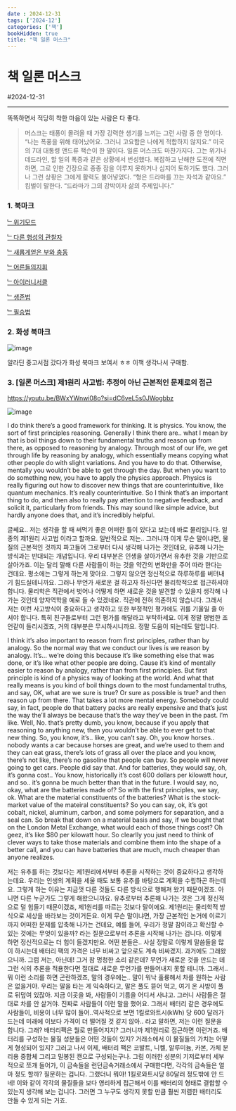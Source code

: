 ```yaml
---
date : 2024-12-31
tags: ['2024-12']
categories: ['책']
bookHidden: true
title: "책 일론 머스크"
---
```


# 책 일론 머스크

#2024-12-31

---

똑똑하면서 적당히 착한 마음이 있는 사람은 다 좋다.

> 머스크는 태풍이 몰려올 때 가장 강력한 생기를 느끼는 그런 사람 중 한 명이다. “나는 폭풍을 위해 태어났어요. 그러니 고요함은 나에게 적합하지 않지요.” 미국의 7대 대통령 앤드류 잭슨이 한 말이다. 일론 머스크도 마찬가지다. 그는 위기나 데드라인, 할 일의 폭증과 같은 상황에서 번성했다. 복잡하고 난해한 도전에 직면하면, 그로 인한 긴장으로 종종 잠을 이루지 못하거나 심지어 토하기도 했다. 그러나 그런 상황은 그에게 활력도 불어넣었다. “형은 드라마를 끄는 자석과 같아요.” 킴벌이 말한다. “드라마가 그의 강박이자 삶의 주제입니다.”


### 1. 북마크

[﹂위기모드](https://yshghid.github.io/docs/hobby/book/book30/)

[﹂다른 행성의 관찰자](https://yshghid.github.io/docs/hobby/book/book31/)

[﹂새롭게얻은 부와 충동](https://yshghid.github.io/docs/hobby/book/book32/)

[﹂어른들의지휘](https://yshghid.github.io/docs/hobby/book/book33/)

[﹂아이러니서클](https://yshghid.github.io/docs/hobby/book/book34/)

[﹂생존법](https://yshghid.github.io/docs/hobby/book/book35/)

[﹂필승법](https://yshghid.github.io/docs/hobby/book/book36/)


### 2. 화성 북마크

![image](https://github.com/user-attachments/assets/4a2ba580-05b4-4758-87ba-934daf183c88)

알라딘 중고서점 갔다가 화성 북마크 보여서 ㅎㅎ 이책 생각나서 구매함.

### 3. [일론 머스크] 제1원리 사고법: 추정이 아닌 근본적인 문제로의 접근

https://youtu.be/BWxYWnwi08o?si=dC6veL5s0JWogbbz

![image](https://github.com/user-attachments/assets/612071fa-3d87-4c01-a0c9-96be78d19381)

I do think there’s a good framework for thinking. It is physics. You know, the sort of first principles reasoning. Generally I think there are.. what I mean by that is boil things down to their fundamental truths and reason up from there, as opposed to reasoning by analogy. Through most of our life, we get through life by reasoning by analogy, which essentially means copying what other people do with slight variations. And you have to do that. Otherwise, mentally you wouldn’t be able to get through the day. But when you want to do something new, you have to apply the physics approach. Physics is really figuring out how to discover new things that are counterintuitive, like quantum mechanics. It’s really counterintuitive. So I think that’s an important thing to do, and then also to really pay attention to negative feedback, and solicit it, particularly from friends. This may sound like simple advice, but hardly anyone does that, and it’s incredibly helpful.

글쎄요.. 저는 생각을 할 때 써먹기 좋은 어떠한 틀이 있다고 보는데 바로 물리입니다. 일종의 제1원리 사고법 이라고 할까요. 일반적으로 저는.. 그러니까 이게 무슨 말이냐면, 물질의 근본적인 것까지 파고들어 그로부터 다시 생각해 나가는 것인데요, 유추해 나가는 방식과는 반대되는 개념입니다. 우리 대부분은 인생을 살아가면서 유추한 것을 기반으로 살아가죠. 이는 달리 말해 다른 사람들이 하는 것을 약간의 변화만을 주어 따라 한다는 건데요. 평소에는 그렇게 하는게 맞아요. 그렇지 않으면 정신적으로 하루하루를 버텨내기 힘드실테니까요. 그러나 무언가 새로운 걸 하고자 하신다면 물리학적으로 접근하셔야 합니다. 물리학은 직관에서 벗어나 어떻게 하면 새로운 것을 발견할 수 있을지 생각해 나가는 것인데 양자역학을 예로 들 수 있겠네요. 직관에 전혀 의존하지 않습니다. 그래서 저는 이런 사고방식이 중요하다고 생각하고 또한 부정적인 평가에도 귀를 기울일 줄 아셔야 합니다. 특히 친구들로부터 그런 평가를 해달라고 부탁하세요. 이게 정말 평범한 조언같이 들리시겠죠, 거의 대부분은 무시하시니까요. 정말 도움이 되는데도 말입니다.

I think it’s also important to reason from first principles, rather than by analogy. So the normal way that we conduct our lives is we reason by analogy. It’s… we’re doing this because it’s like something else that was done, or it’s like what other people are doing. Cause it’s kind of mentally easier to reason by analogy, rather than from first principles. But first principle is kind of a physics way of looking at the world. And what that really means is you kind of boil things down to the most fundamental truths, and say, OK, what are we sure is true? Or sure as possible is true? and then reason up from there. That takes a lot more mental energy. Somebody could say, in fact, people do that battery packs are really expensive and that’s just the way the’ll always be because that’s the way they’ve been in the past. I’m like. Well, No. that’s pretty dumb, you know, because if you apply that reasoning to anything new, then you wouldn’t be able to ever get to that new thing. So, you know, it’s.. like, you can’t say. Oh, you know horses.. nobody wants a car because horses are great, and we’re used to them and they can eat grass, there’s lots of grass all over the place and you know, there’s not like, there’s no gasoline that people can buy. So people will never going to get cars. People did say that. And for batteries, they would say, oh, it’s gonna cost.. You know, historically it’s cost 600 dollars per kilowatt hour, and so.. it’s gonna be much better than that in the future. I would say, no, okay, what are the batteries made of? So with the first principles, we say, ok. What are the material constituents of the batteries? What is the stock-market value of the mateiral constituents? So you can say, ok, it’s got cobalt, nickel, aluminum, carbon, and some polymers for separation, and a seal can. So break that down on a material basis and say, if we bought that on the London Metal Exchange, what would each of those things cost? Oh geez, it’s like $80 per kilowatt hour. So clearlly you just need to think of clever ways to take those materials and combine them into the shape of a better call, and you can have batteries that are much, much cheaper than anyone realizes.

저는 유추를 하는 것보다는 제1원리에서부터 추론을 시작하는 것이 중요하다고 생각하는데요. 우리는 인생의 계획을 세울 때도 보통 유추를 바탕으로 계획을 수립하곤 하는데요. 그렇게 하는 이유는 지금껏 다른 것들도 다른 방식으로 행해져 왔기 때문이겠죠. 아니면 다른 누군가도 그렇게 해왔으니까요. 유추로부터 추론해 나가는 것은 그게 정신적으로 덜 힘들기 때문이겠죠, 제1원리를 따르는 것보다 말이에요. 제1원리는 물리학적 방식으로 세상을 바라보는 것이거든요. 이게 무슨 말이냐면, 가장 근본적인 논거에 이르기까지 어떠한 문제를 압축해 나가는 건데요, 예를 들어, 우리가 정말 참이라고 확신할 수 있는 것에는 무엇이 있을까? 라는 질문으로부터 추론을 시작해 나가는 겁니다. 이렇게 하면 정신적으로는 더 힘이 들겠지만요. 어떤 분들은.. 사실 정말로 이렇게 말씀들을 많이 하시는데 배터리 팩의 가격은 너무 비싸고 앞으로도 계속 비싸겠지. 과거에도 그래왔으니까. 그럼 저는, 아닌데! 그거 참 멍청한 소리 같은데? 무언가 새로운 것을 만드는 데 그런 식의 추론을 적용한다면 절대로 새로운 무언가를 만들어내지 못할 테니까. 그래서.. 뭐 이런 소리를 하면 곤란하겠죠, 말의 경우에는.. 말이 워낙 훌륭해서 차를 원하는 사람은 없을거야. 우리는 말을 타는 게 익숙하다고, 말은 풀도 뜯어 먹고, 여기 온 사방이 풀로 뒤덮여 있잖아. 지금 이곳을 봐, 사람들이 기름을 어디서 사냐고. 그러니 사람들은 절대로 차를 안 살거야. 진짜로 사람들이 이런 말을 했어요. 그래서 배터리 같은 경우에도 사람들이, 비용이 너무 많이 들어..역사적으로 보면 1킬로와트시(kWh) 당 600 달러가 드는데 미래에 이보다 가격이 더 떨어질 것 같지 않아.. 라고 말하면, 저는 이런 질문을 합니다. 그래? 배터리팩은 뭘로 만들어지지? 그러니까 제1원리로 접근하면 이런거죠. 배터리를 구성하는 물질 성분들은 어떤 것들이 있지? 거래소에서 이 물질들의 가치는 어떻게 형성되어 있지? 그러고 나서 이제, 배터리 팩은 코발트, 니켈, 알루미늄, 카본, 가체 분리용 중합체 그리고 밀봉된 캔으로 구성되는구나. 그럼 이러한 성분의 기저로부터 세부적으로 쪼개 들어가, 이 금속들을 런던금속거래소에서 구매한다면, 각각의 금속들은 얼마 정도 할까? 질문하는 겁니다. 그랬더니 뭐야! 1킬로와트시당 80달러 정도밖에 안 드네! 이와 같이 각각의 물질들을 보다 영리하게 접근해서 이를 배터리의 형태로 결합할 수 있는지 생각해 보는 겁니다. 그러면 그 누구도 생각지 못할 만큼 훨씬 저렴한 배터리도 만들 수 있게 되는 거죠.

